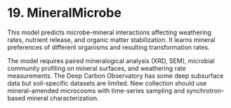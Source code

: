 # **19. MineralMicrobe**
This model predicts microbe-mineral interactions affecting weathering rates, nutrient release, and organic matter stabilization. It learns mineral preferences of different organisms and resulting transformation rates.

The model requires paired mineralogical analysis (XRD, SEM), microbial community profiling on mineral surfaces, and weathering rate measurements. The Deep Carbon Observatory has some deep subsurface data but soil-specific datasets are limited. New collection should use mineral-amended microcosms with time-series sampling and synchrotron-based mineral characterization.
